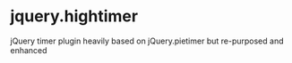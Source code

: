 jquery.hightimer
================

jQuery timer plugin heavily based on jQuery.pietimer but re-purposed and enhanced
